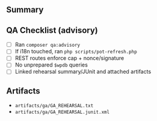 ## Summary
<!-- What changed? Why? -->

## QA Checklist (advisory)
- [ ] Ran `composer qa:advisory`
- [ ] If i18n touched, ran `php scripts/pot-refresh.php`
- [ ] REST routes enforce cap + nonce/signature
- [ ] No unprepared `$wpdb` queries
- [ ] Linked rehearsal summary/JUnit and attached artifacts

## Artifacts
- `artifacts/ga/GA_REHEARSAL.txt`
- `artifacts/ga/GA_REHEARSAL.junit.xml`
